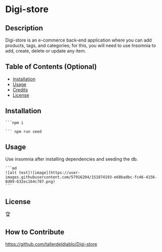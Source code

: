 # Digi-store

## Description
Digi-store is an e-commerce back-end application where you can add products, tags, and categories; for this, you will need to use Insomnia to add, create, delete or update any item.

## Table of Contents (Optional)

- [Installation](#installation)
- [Usage](#usage)
- [Credits](#credits)
- [License](#license)


## Installation
    ```npm i
  
    ``` npm run seed


## Usage

Use insomnia after installing dependencies and seeding the db.

    ```md
    ![alt text]![image](https://user-images.githubusercontent.com/57916204/151874193-e68badbc-fc46-4156-8d09-632ec164c787.png)
    ```


## License

🏆 




## How to Contribute

https://github.com/tallerdeldiablo/Digi-store

